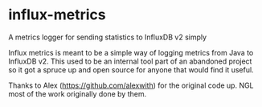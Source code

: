 # influx-metrics
A metrics logger for sending statistics to InfluxDB v2 simply

Influx metrics is meant to be a simple way of logging metrics from Java to InfluxDB v2.
This used to be an internal tool part of an abandoned project so it got a spruce up and open source for anyone that would find it useful.

Thanks to Alex (https://github.com/alexwith) for the original code up. NGL most of the work originally done by them.
